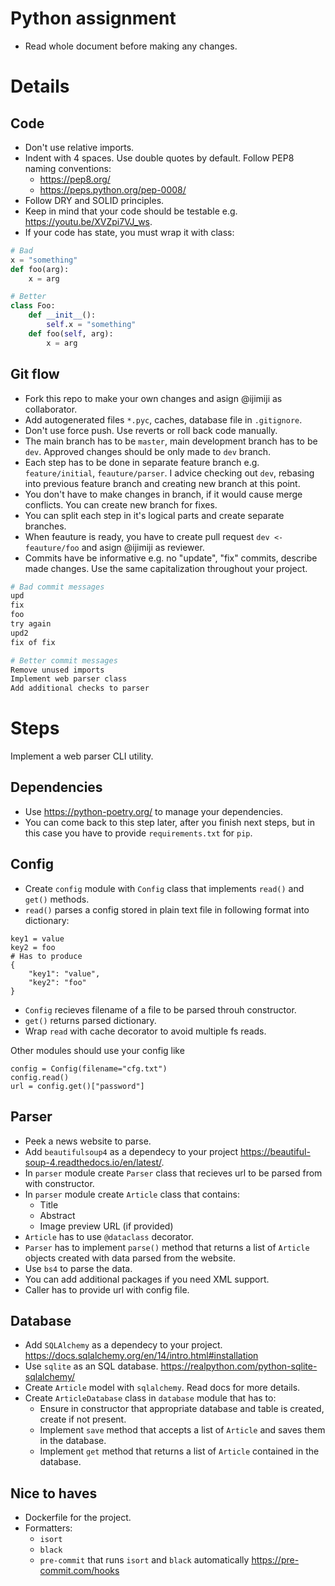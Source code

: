 # Python assignment
- Read whole document before making any changes.
# Details
## Code
- Don't use relative imports.
- Indent with 4 spaces. Use double quotes by default. Follow PEP8 naming conventions: 
    - https://pep8.org/
    - https://peps.python.org/pep-0008/
- Follow DRY and SOLID principles.
- Keep in mind that your code should be testable e.g. https://youtu.be/XVZpi7VJ_ws. 
- If your code has state, you must wrap it with class:
```python
# Bad
x = "something"
def foo(arg):
    x = arg

# Better
class Foo:
    def __init__():
        self.x = "something"
    def foo(self, arg):
        x = arg
```
## Git flow
- Fork this repo to make your own changes and asign @ijimiji as collaborator.
- Add autogenerated files `*.pyc`, caches, database file in `.gitignore`.
- Don't use force push. Use reverts or roll back code manually.
- The main branch has to be `master`, main development branch has to be `dev`. Approved changes should be only made to `dev` branch.
- Each step has to be done in separate feature branch e.g. `feature/initial`, `feauture/parser`. I advice checking out `dev`, rebasing into previous feature branch and creating new branch at this point.
- You don't have to make changes in branch, if it would cause merge conflicts. You can create new branch for fixes.
- You can split each step in it's logical parts and create separate branches.
- When feauture is ready, you have to create pull request `dev <- feauture/foo` and asign @ijimiji as reviewer.
- Commits have be informative e.g. no "update", "fix" commits, describe made changes. Use the same capitalization throughout your project.
```sh
# Bad commit messages
upd
fix
foo
try again
upd2
fix of fix

# Better commit messages
Remove unused imports
Implement web parser class
Add additional checks to parser
```

# Steps
Implement a web parser CLI utility.
## Dependencies
- Use https://python-poetry.org/ to manage your dependencies.
- You can come back to this step later, after you finish next steps, but in this case you have to provide `requirements.txt` for `pip`.
## Config
- Create `config` module with `Config` class that implements `read()` and `get()` methods.
- `read()` parses a config stored in plain text file in following format into dictionary:
```
key1 = value
key2 = foo
# Has to produce
{
    "key1": "value",
    "key2": "foo"
}
```
- `Config` recieves filename of a file to be parsed throuh constructor.
- `get()` returns parsed dictionary.
- Wrap `read` with cache decorator to avoid multiple fs reads.

Other modules should use your config like
```
config = Config(filename="cfg.txt")
config.read()
url = config.get()["password"]
```
## Parser
- Peek a news website to parse.
- Add `beautifulsoup4` as a dependecy to your project  https://beautiful-soup-4.readthedocs.io/en/latest/.
- In `parser` module create `Parser` class that recieves url to be parsed from with constructor.
- In `parser` module create `Article` class that contains:
    - Title
    - Abstract
    - Image preview URL (if provided)
- `Article` has to use `@dataclass` decorator.
- `Parser` has to implement `parse()` method that returns a list of `Article` objects created with data parsed from the website.
- Use `bs4` to parse the data.
- You can add additional packages if you need XML support.
- Caller has to provide url with config file.

## Database
- Add `SQLAlchemy` as a dependecy to your project. https://docs.sqlalchemy.org/en/14/intro.html#installation
- Use `sqlite` as an SQL database. https://realpython.com/python-sqlite-sqlalchemy/
- Create `Article` model with `sqlalchemy`. Read docs for more details.
- Create `ArticleDatabase` class in `database` module that has to:
    - Ensure in constructor that appropriate database and table is created, create if not present.
    - Implement `save` method that accepts a list of `Article` and saves them in the database.
    - Implement `get` method that returns a list of `Article` contained in the database.

## Nice to haves
- Dockerfile for the project.
- Formatters:
    - `isort`
    - `black`
    - `pre-commit` that runs `isort` and `black` automatically https://pre-commit.com/hooks